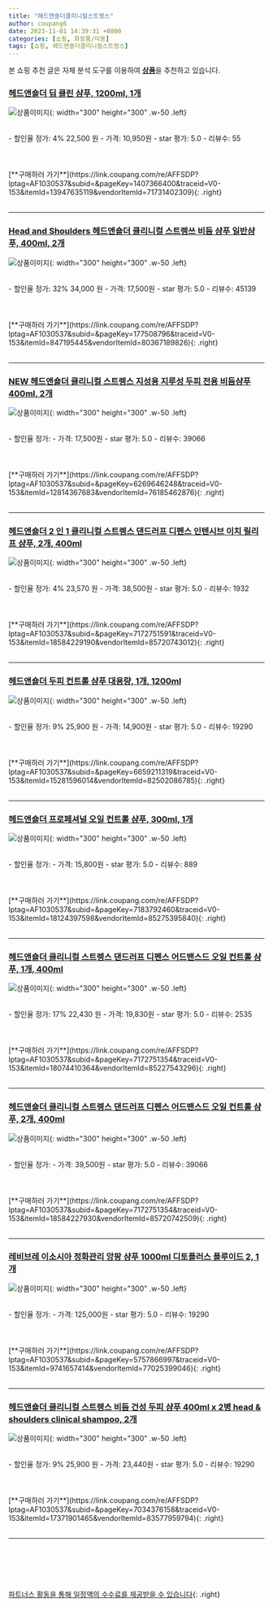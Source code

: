 ```yaml
---
title: "헤드앤숄더클리니컬스트렝스"
author: coupang6
date: 2023-11-01 14:39:31 +0800
categories: [쇼핑, 화장품/미용]
tags: [쇼핑, 헤드앤숄더클리니컬스트렝스]
---
```


본 쇼핑 추천 글은 자체 분석 도구를 이용하여 [**상품**](https://link.coupang.com/a/bao1ui)을 추천하고 있습니다.

### [헤드앤숄더 딥 클린 샴푸, 1200ml, 1개](https://link.coupang.com/re/AFFSDP?lptag=AF1030537&subid=&pageKey=1407366400&traceid=V0-153&itemId=13947635119&vendorItemId=71731402309)

![상품이미지](https://thumbnail9.coupangcdn.com/thumbnails/remote/230x230ex/image/retail/images/7546854615550653-163659ee-0f60-45f0-8d30-5d3ca05321f7.jpg){: width="300" height="300" .w-50 .left}


<br>
- 할인율 정가: 4%  22,500   원
- 가격: 10,950원
- star 평가: 5.0
- 리뷰수: 55
<br>
<br>
<br>
<br>
[**구매하러 가기**](https://link.coupang.com/re/AFFSDP?lptag=AF1030537&subid=&pageKey=1407366400&traceid=V0-153&itemId=13947635119&vendorItemId=71731402309){: .right}
<br>
<br>

---

### [Head and Shoulders 헤드앤숄더 클리니컬 스트렝쓰 비듬 샴푸 일반샴푸, 400ml, 2개](https://link.coupang.com/re/AFFSDP?lptag=AF1030537&subid=&pageKey=177508796&traceid=V0-153&itemId=847195445&vendorItemId=80367189826)

![상품이미지](https://thumbnail7.coupangcdn.com/thumbnails/remote/230x230ex/image/vendor_inventory/b4eb/980107afb2bff72e2916acdd68314555619da8de1bf87f8ae64e41392b85.jpg){: width="300" height="300" .w-50 .left}


<br>
- 할인율 정가: 32%  34,000   원
- 가격: 17,500원
- star 평가: 5.0
- 리뷰수: 45139
<br>
<br>
<br>
<br>
[**구매하러 가기**](https://link.coupang.com/re/AFFSDP?lptag=AF1030537&subid=&pageKey=177508796&traceid=V0-153&itemId=847195445&vendorItemId=80367189826){: .right}
<br>
<br>

---

### [NEW 헤드앤숄더 클리니컬 스트렝스 지성용 지루성 두피 전용 비듬샴푸 400ml, 2개](https://link.coupang.com/re/AFFSDP?lptag=AF1030537&subid=&pageKey=6269646248&traceid=V0-153&itemId=12814367683&vendorItemId=76185462876)

![상품이미지](https://thumbnail6.coupangcdn.com/thumbnails/remote/230x230ex/image/vendor_inventory/2704/af36dcbb37be9466ecf64e139e935fdc5b69800c2a8cbcfc8559f5f3ac59.jpg){: width="300" height="300" .w-50 .left}


<br>
- 할인율 정가: 
- 가격: 17,500원
- star 평가: 5.0
- 리뷰수: 39066
<br>
<br>
<br>
<br>
[**구매하러 가기**](https://link.coupang.com/re/AFFSDP?lptag=AF1030537&subid=&pageKey=6269646248&traceid=V0-153&itemId=12814367683&vendorItemId=76185462876){: .right}
<br>
<br>

---

### [헤드앤숄더 2 인 1 클리니컬 스트렝스 댄드러프 디펜스 인텐시브 이치 릴리프 샴푸, 2개, 400ml](https://link.coupang.com/re/AFFSDP?lptag=AF1030537&subid=&pageKey=7172751591&traceid=V0-153&itemId=18584229190&vendorItemId=85720743012)

![상품이미지](https://thumbnail8.coupangcdn.com/thumbnails/remote/230x230ex/image/vendor_inventory/9118/3a28c597822d729289160ffb1382a312d7505b639f118eca745904020976.jpg){: width="300" height="300" .w-50 .left}


<br>
- 할인율 정가: 4%  23,570   원
- 가격: 38,500원
- star 평가: 5.0
- 리뷰수: 1932
<br>
<br>
<br>
<br>
[**구매하러 가기**](https://link.coupang.com/re/AFFSDP?lptag=AF1030537&subid=&pageKey=7172751591&traceid=V0-153&itemId=18584229190&vendorItemId=85720743012){: .right}
<br>
<br>

---

### [헤드앤숄더 두피 컨트롤 샴푸 대용량, 1개, 1200ml](https://link.coupang.com/re/AFFSDP?lptag=AF1030537&subid=&pageKey=6659211319&traceid=V0-153&itemId=15281596014&vendorItemId=82502086785)

![상품이미지](https://thumbnail8.coupangcdn.com/thumbnails/remote/230x230ex/image/retail/images/5431874499724749-c9af6936-f56d-49a8-8cb5-7652e50483a7.jpg){: width="300" height="300" .w-50 .left}


<br>
- 할인율 정가: 9%  25,900   원
- 가격: 14,900원
- star 평가: 5.0
- 리뷰수: 19290
<br>
<br>
<br>
<br>
[**구매하러 가기**](https://link.coupang.com/re/AFFSDP?lptag=AF1030537&subid=&pageKey=6659211319&traceid=V0-153&itemId=15281596014&vendorItemId=82502086785){: .right}
<br>
<br>

---

### [헤드앤숄더 프로페셔널 오일 컨트롤 샴푸, 300ml, 1개](https://link.coupang.com/re/AFFSDP?lptag=AF1030537&subid=&pageKey=7183792460&traceid=V0-153&itemId=18124397598&vendorItemId=85275395840)

![상품이미지](https://thumbnail6.coupangcdn.com/thumbnails/remote/230x230ex/image/retail/images/251488294920877-02594766-1e08-43d5-8eca-ca06a799ea62.jpg){: width="300" height="300" .w-50 .left}


<br>
- 할인율 정가: 
- 가격: 15,800원
- star 평가: 5.0
- 리뷰수: 889
<br>
<br>
<br>
<br>
[**구매하러 가기**](https://link.coupang.com/re/AFFSDP?lptag=AF1030537&subid=&pageKey=7183792460&traceid=V0-153&itemId=18124397598&vendorItemId=85275395840){: .right}
<br>
<br>

---

### [헤드앤숄더 클리니컬 스트렝스 댄드러프 디펜스 어드밴스드 오일 컨트롤 샴푸, 1개, 400ml](https://link.coupang.com/re/AFFSDP?lptag=AF1030537&subid=&pageKey=7172751354&traceid=V0-153&itemId=18074410364&vendorItemId=85227543296)

![상품이미지](https://thumbnail9.coupangcdn.com/thumbnails/remote/230x230ex/image/vendor_inventory/0242/c9e481e40d3f477637eaa6bf1e496a9e2a426e4ec961e0aef6d74999c30a.jpg){: width="300" height="300" .w-50 .left}


<br>
- 할인율 정가: 17%  22,430   원
- 가격: 19,830원
- star 평가: 5.0
- 리뷰수: 2535
<br>
<br>
<br>
<br>
[**구매하러 가기**](https://link.coupang.com/re/AFFSDP?lptag=AF1030537&subid=&pageKey=7172751354&traceid=V0-153&itemId=18074410364&vendorItemId=85227543296){: .right}
<br>
<br>

---

### [헤드앤숄더 클리니컬 스트렝스 댄드러프 디펜스 어드밴스드 오일 컨트롤 샴푸, 2개, 400ml](https://link.coupang.com/re/AFFSDP?lptag=AF1030537&subid=&pageKey=7172751354&traceid=V0-153&itemId=18584227930&vendorItemId=85720742509)

![상품이미지](https://thumbnail8.coupangcdn.com/thumbnails/remote/230x230ex/image/vendor_inventory/5d25/81354b94b19129b53a83158380e4fcc0a9f23b69207e66f9b83832a320e3.jpg){: width="300" height="300" .w-50 .left}


<br>
- 할인율 정가: 
- 가격: 39,500원
- star 평가: 5.0
- 리뷰수: 39066
<br>
<br>
<br>
<br>
[**구매하러 가기**](https://link.coupang.com/re/AFFSDP?lptag=AF1030537&subid=&pageKey=7172751354&traceid=V0-153&itemId=18584227930&vendorItemId=85720742509){: .right}
<br>
<br>

---

### [레비브레 이소시아 정화관리 앙팡 샴푸 1000ml 디토플러스 플루이드 2, 1개](https://link.coupang.com/re/AFFSDP?lptag=AF1030537&subid=&pageKey=5757866997&traceid=V0-153&itemId=9741657414&vendorItemId=77025399046)

![상품이미지](https://thumbnail8.coupangcdn.com/thumbnails/remote/230x230ex/image/vendor_inventory/4d1b/cac58820a07784c645f22500a071b222defc510bbb5135122a80628d4a3c.jpg){: width="300" height="300" .w-50 .left}


<br>
- 할인율 정가: 
- 가격: 125,000원
- star 평가: 5.0
- 리뷰수: 19290
<br>
<br>
<br>
<br>
[**구매하러 가기**](https://link.coupang.com/re/AFFSDP?lptag=AF1030537&subid=&pageKey=5757866997&traceid=V0-153&itemId=9741657414&vendorItemId=77025399046){: .right}
<br>
<br>

---

### [헤드앤숄더 클리니컬 스트랭스 비듬 건성 두피 샴푸 400ml x 2병 head & shoulders clinical shampoo, 2개](https://link.coupang.com/re/AFFSDP?lptag=AF1030537&subid=&pageKey=7034376158&traceid=V0-153&itemId=17371901465&vendorItemId=83577959794)

![상품이미지](https://thumbnail7.coupangcdn.com/thumbnails/remote/230x230ex/image/vendor_inventory/9c38/d808dcd911200bebf08b83b0726c10f426bc667a7eeaa27aa7c8feadd613.jpg){: width="300" height="300" .w-50 .left}


<br>
- 할인율 정가: 9%  25,900   원
- 가격: 23,440원
- star 평가: 5.0
- 리뷰수: 19290
<br>
<br>
<br>
<br>
[**구매하러 가기**](https://link.coupang.com/re/AFFSDP?lptag=AF1030537&subid=&pageKey=7034376158&traceid=V0-153&itemId=17371901465&vendorItemId=83577959794){: .right}
<br>
<br>

---
<br><br><br><br><br> [파트너스 활동을 통해 일정액의 수수료를 제공받을 수 있습니다](https://link.coupang.com/a/bao1ui){: .right}